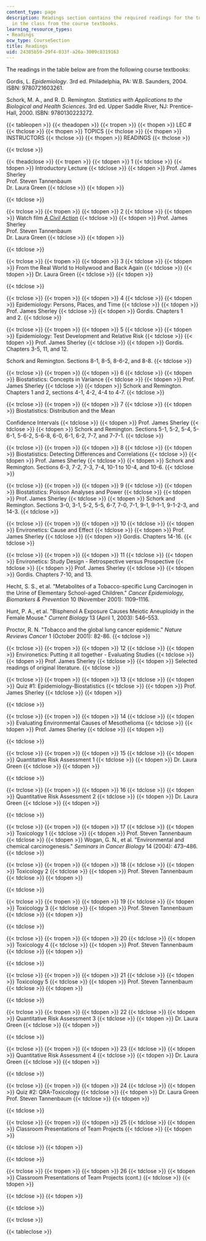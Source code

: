 ```yaml
---
content_type: page
description: Readings section contains the required readings for the topics covered
  in the class from the course textbooks.
learning_resource_types:
- Readings
ocw_type: CourseSection
title: Readings
uid: 24305b59-29f4-033f-a26a-3009c8319163
---
```


The readings in the table below are from the following course textbooks:

Gordis, L. _Epidemiology_. 3rd ed. Philadelphia, PA: W.B. Saunders, 2004. ISBN: 9780721603261.

Schork, M. A., and R. D. Remington. _Statistics with Applications to the Biological and Health Sciences_. 3rd ed. Upper Saddle River, NJ: Prentice-Hall, 2000. ISBN: 9780130223272.

{{< tableopen >}}
{{< theadopen >}}
{{< tropen >}}
{{< thopen >}}
LEC #
{{< thclose >}}
{{< thopen >}}
TOPICS
{{< thclose >}}
{{< thopen >}}
INSTRUCTORS
{{< thclose >}}
{{< thopen >}}
READINGS
{{< thclose >}}

{{< trclose >}}

{{< theadclose >}}
{{< tropen >}}
{{< tdopen >}}
1
{{< tdclose >}}
{{< tdopen >}}
Introductory Lecture
{{< tdclose >}}
{{< tdopen >}}
Prof. James Sherley  
Prof. Steven Tannenbaum  
Dr. Laura Green
{{< tdclose >}}
{{< tdopen >}}

{{< tdclose >}}

{{< trclose >}}
{{< tropen >}}
{{< tdopen >}}
2
{{< tdclose >}}
{{< tdopen >}}
Watch film [_A Civil Action_](http://www.imdb.com/title/tt0120633/)
{{< tdclose >}}
{{< tdopen >}}
Prof. James Sherley  
Prof. Steven Tannenbaum  
Dr. Laura Green
{{< tdclose >}}
{{< tdopen >}}

{{< tdclose >}}

{{< trclose >}}
{{< tropen >}}
{{< tdopen >}}
3
{{< tdclose >}}
{{< tdopen >}}
From the Real World to Hollywood and Back Again
{{< tdclose >}}
{{< tdopen >}}
Dr. Laura Green
{{< tdclose >}}
{{< tdopen >}}

{{< tdclose >}}

{{< trclose >}}
{{< tropen >}}
{{< tdopen >}}
4
{{< tdclose >}}
{{< tdopen >}}
Epidemiology: Persons, Places, and Time
{{< tdclose >}}
{{< tdopen >}}
Prof. James Sherley
{{< tdclose >}}
{{< tdopen >}}
Gordis. Chapters 1 and 2.
{{< tdclose >}}

{{< trclose >}}
{{< tropen >}}
{{< tdopen >}}
5
{{< tdclose >}}
{{< tdopen >}}
Epidemiology: Test Development and Relative Risk
{{< tdclose >}}
{{< tdopen >}}
Prof. James Sherley
{{< tdclose >}}
{{< tdopen >}}
Gordis. Chapters 3-5, 11, and 12.  
  
Schork and Remington. Sections 8-1, 8-5, 8-6-2, and 8-8.
{{< tdclose >}}

{{< trclose >}}
{{< tropen >}}
{{< tdopen >}}
6
{{< tdclose >}}
{{< tdopen >}}
Biostatistics: Concepts in Variance
{{< tdclose >}}
{{< tdopen >}}
Prof. James Sherley
{{< tdclose >}}
{{< tdopen >}}
Schork and Remington. Chapters 1 and 2, sections 4-1, 4-2, 4-4 to 4-7.
{{< tdclose >}}

{{< trclose >}}
{{< tropen >}}
{{< tdopen >}}
7
{{< tdclose >}}
{{< tdopen >}}
Biostatistics: Distribution and the Mean  
  
Confidence Intervals
{{< tdclose >}}
{{< tdopen >}}
Prof. James Sherley
{{< tdclose >}}
{{< tdopen >}}
Schork and Remington. Sections 5-1, 5-2, 5-4, 5-6-1, 5-6-2, 5-6-8, 6-0, 6-1, 6-2, 7-7, and 7-7-1.
{{< tdclose >}}

{{< trclose >}}
{{< tropen >}}
{{< tdopen >}}
8
{{< tdclose >}}
{{< tdopen >}}
Biostatistics: Detecting Differences and Correlations
{{< tdclose >}}
{{< tdopen >}}
Prof. James Sherley
{{< tdclose >}}
{{< tdopen >}}
Schork and Remington. Sections 6-3, 7-2, 7-3, 7-4, 10-1 to 10-4, and 10-6.
{{< tdclose >}}

{{< trclose >}}
{{< tropen >}}
{{< tdopen >}}
9
{{< tdclose >}}
{{< tdopen >}}
Biostatistics: Poisson Analyses and Power
{{< tdclose >}}
{{< tdopen >}}
Prof. James Sherley
{{< tdclose >}}
{{< tdopen >}}
Schork and Remington. Sections 3-0, 3-1, 5-2, 5-5, 6-7, 7-0, 7-1, 9-1, 9-1-1, 9-1-2-3, and 14-3.
{{< tdclose >}}

{{< trclose >}}
{{< tropen >}}
{{< tdopen >}}
10
{{< tdclose >}}
{{< tdopen >}}
Environetics: Cause and Effect
{{< tdclose >}}
{{< tdopen >}}
Prof. James Sherley
{{< tdclose >}}
{{< tdopen >}}
Gordis. Chapters 14-16.
{{< tdclose >}}

{{< trclose >}}
{{< tropen >}}
{{< tdopen >}}
11
{{< tdclose >}}
{{< tdopen >}}
Environetics: Study Design - Retrospective versus Prospective
{{< tdclose >}}
{{< tdopen >}}
Prof. James Sherley
{{< tdclose >}}
{{< tdopen >}}
Gordis. Chapters 7-10, and 13.  
  
Hecht, S. S., et al. "Metabolites of a Tobacco-specific Lung Carcinogen in the Urine of Elementary School-aged Children." _Cancer Epidemiology, Biomarkers & Prevention_ 10 (November 2001): 1109–1116.  
  
Hunt, P. A., et al. "Bisphenol A Exposure Causes Meiotic Aneuploidy in the Female Mouse." _Current Biology_ 13 (April 1, 2003): 546–553.  
  
Proctor, R. N. "Tobacco and the global lung cancer epidemic." _Nature Reviews Cancer_ 1 (October 2001): 82-86.
{{< tdclose >}}

{{< trclose >}}
{{< tropen >}}
{{< tdopen >}}
12
{{< tdclose >}}
{{< tdopen >}}
Environetics: Putting it all together - Evaluating Studies
{{< tdclose >}}
{{< tdopen >}}
Prof. James Sherley
{{< tdclose >}}
{{< tdopen >}}
Selected readings of original literature.
{{< tdclose >}}

{{< trclose >}}
{{< tropen >}}
{{< tdopen >}}
13
{{< tdclose >}}
{{< tdopen >}}
Quiz #1: Epidemiology-Biostatistics
{{< tdclose >}}
{{< tdopen >}}
Prof. James Sherley
{{< tdclose >}}
{{< tdopen >}}

{{< tdclose >}}

{{< trclose >}}
{{< tropen >}}
{{< tdopen >}}
14
{{< tdclose >}}
{{< tdopen >}}
Evaluating Environmental Causes of Mesothelioma
{{< tdclose >}}
{{< tdopen >}}
Prof. James Sherley
{{< tdclose >}}
{{< tdopen >}}

{{< tdclose >}}

{{< trclose >}}
{{< tropen >}}
{{< tdopen >}}
15
{{< tdclose >}}
{{< tdopen >}}
Quantitative Risk Assessment 1
{{< tdclose >}}
{{< tdopen >}}
Dr. Laura Green
{{< tdclose >}}
{{< tdopen >}}

{{< tdclose >}}

{{< trclose >}}
{{< tropen >}}
{{< tdopen >}}
16
{{< tdclose >}}
{{< tdopen >}}
Quantitative Risk Assessment 2
{{< tdclose >}}
{{< tdopen >}}
Dr. Laura Green
{{< tdclose >}}
{{< tdopen >}}

{{< tdclose >}}

{{< trclose >}}
{{< tropen >}}
{{< tdopen >}}
17
{{< tdclose >}}
{{< tdopen >}}
Toxicology 1
{{< tdclose >}}
{{< tdopen >}}
Prof. Steven Tannenbaum
{{< tdclose >}}
{{< tdopen >}}
Wogan, G. N., et al. "Environmental and chemical carcinogenesis." _Seminars in Cancer Biology_ 14 (2004): 473–486.
{{< tdclose >}}

{{< trclose >}}
{{< tropen >}}
{{< tdopen >}}
18
{{< tdclose >}}
{{< tdopen >}}
Toxicology 2
{{< tdclose >}}
{{< tdopen >}}
Prof. Steven Tannenbaum
{{< tdclose >}}
{{< tdopen >}}

{{< tdclose >}}

{{< trclose >}}
{{< tropen >}}
{{< tdopen >}}
19
{{< tdclose >}}
{{< tdopen >}}
Toxicology 3
{{< tdclose >}}
{{< tdopen >}}
Prof. Steven Tannenbaum
{{< tdclose >}}
{{< tdopen >}}

{{< tdclose >}}

{{< trclose >}}
{{< tropen >}}
{{< tdopen >}}
20
{{< tdclose >}}
{{< tdopen >}}
Toxicology 4
{{< tdclose >}}
{{< tdopen >}}
Prof. Steven Tannenbaum
{{< tdclose >}}
{{< tdopen >}}

{{< tdclose >}}

{{< trclose >}}
{{< tropen >}}
{{< tdopen >}}
21
{{< tdclose >}}
{{< tdopen >}}
Toxicology 5
{{< tdclose >}}
{{< tdopen >}}
Prof. Steven Tannenbaum
{{< tdclose >}}
{{< tdopen >}}

{{< tdclose >}}

{{< trclose >}}
{{< tropen >}}
{{< tdopen >}}
22
{{< tdclose >}}
{{< tdopen >}}
Quantitative Risk Assessment 3
{{< tdclose >}}
{{< tdopen >}}
Dr. Laura Green
{{< tdclose >}}
{{< tdopen >}}

{{< tdclose >}}

{{< trclose >}}
{{< tropen >}}
{{< tdopen >}}
23
{{< tdclose >}}
{{< tdopen >}}
Quantitative Risk Assessment 4
{{< tdclose >}}
{{< tdopen >}}
Dr. Laura Green
{{< tdclose >}}
{{< tdopen >}}

{{< tdclose >}}

{{< trclose >}}
{{< tropen >}}
{{< tdopen >}}
24
{{< tdclose >}}
{{< tdopen >}}
Quiz #2: QRA-Toxicology
{{< tdclose >}}
{{< tdopen >}}
Dr. Laura Green  
Prof. Steven Tannenbaum
{{< tdclose >}}
{{< tdopen >}}

{{< tdclose >}}

{{< trclose >}}
{{< tropen >}}
{{< tdopen >}}
25
{{< tdclose >}}
{{< tdopen >}}
Classroom Presentations of Team Projects
{{< tdclose >}}
{{< tdopen >}}

{{< tdclose >}}
{{< tdopen >}}

{{< tdclose >}}

{{< trclose >}}
{{< tropen >}}
{{< tdopen >}}
26
{{< tdclose >}}
{{< tdopen >}}
Classroom Presentations of Team Projects (cont.)
{{< tdclose >}}
{{< tdopen >}}

{{< tdclose >}}
{{< tdopen >}}

{{< tdclose >}}

{{< trclose >}}

{{< tableclose >}}